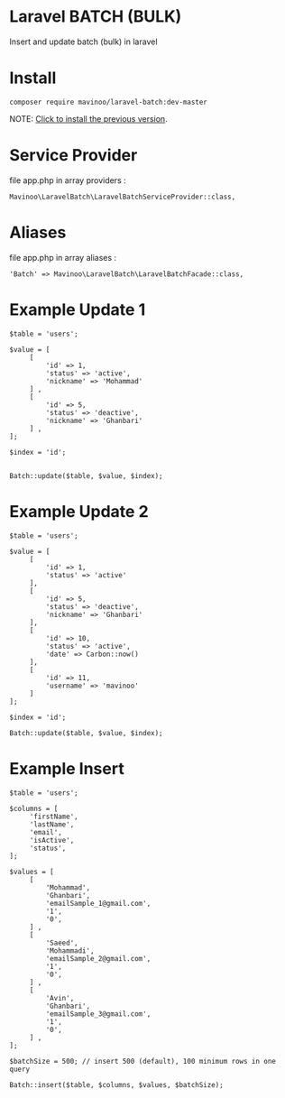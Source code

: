 # Laravel BATCH (BULK)
Insert and update batch (bulk) in laravel

# Install
`composer require mavinoo/laravel-batch:dev-master`

NOTE: [Click to install the previous version](https://github.com/mavinoo/laravelBatch/tree/v1.0).


# Service Provider
file app.php in array providers :

`Mavinoo\LaravelBatch\LaravelBatchServiceProvider::class,`


# Aliases
file app.php in array aliases :

`'Batch' => Mavinoo\LaravelBatch\LaravelBatchFacade::class,`


# Example Update 1

```
$table = 'users';

$value = [
     [
         'id' => 1,
         'status' => 'active',
         'nickname' => 'Mohammad'
     ] ,
     [
         'id' => 5,
         'status' => 'deactive',
         'nickname' => 'Ghanbari'
     ] ,
];

$index = 'id';


Batch::update($table, $value, $index);
```


# Example Update 2

```
$table = 'users';

$value = [
     [
         'id' => 1,
         'status' => 'active'
     ],
     [
         'id' => 5,
         'status' => 'deactive',
         'nickname' => 'Ghanbari'
     ],
     [
         'id' => 10,
         'status' => 'active',
         'date' => Carbon::now()
     ],
     [
         'id' => 11,
         'username' => 'mavinoo'
     ]
];

$index = 'id';

Batch::update($table, $value, $index);
```


# Example Insert

```
$table = 'users';

$columns = [
     'firstName',
     'lastName',
     'email',
     'isActive',
     'status',
];

$values = [
     [
         'Mohammad',
         'Ghanbari',
         'emailSample_1@gmail.com',
         '1',
         '0',
     ] ,
     [
         'Saeed',
         'Mohammadi',
         'emailSample_2@gmail.com',
         '1',
         '0',
     ] ,
     [
         'Avin',
         'Ghanbari',
         'emailSample_3@gmail.com',
         '1',
         '0',
     ] ,
];

$batchSize = 500; // insert 500 (default), 100 minimum rows in one query

Batch::insert($table, $columns, $values, $batchSize);
```
